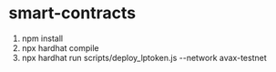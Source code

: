# smart-contracts
1. npm install
2. npx hardhat compile
3. npx hardhat run scripts/deploy_lptoken.js --network avax-testnet

